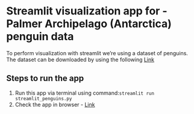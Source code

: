 # Streamlit visualization app for - Palmer Archipelago (Antarctica) penguin data

To perform visualization with streamlit we’re using a dataset of penguins. The dataset can be downloaded
by using the following [Link](https://www.kaggle.com/parulpandey/palmer-archipelago-antarctica-penguin-data?select=penguins_size.csv)

## Steps to run the app
1. Run this app via terminal using command:`streamlit run streamlit_penguins.py`
2. Check the app in browser - [Link](http://localhost:8501)